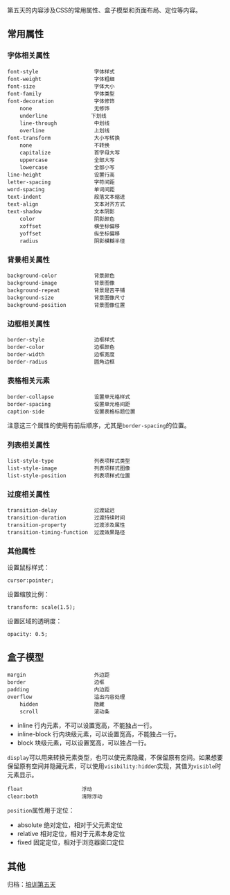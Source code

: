 第五天的内容涉及CSS的常用属性、盒子模型和页面布局、定位等内容。

## 常用属性

### 字体相关属性

```
font-style                  字体样式
font-weight                 字体粗细
font-size                   字体大小
font-family                 字体类型
font-decoration             字体修饰
    none                    无修饰
    underline              下划线
    line-through            中划线
    overline                上划线
font-transform              大小写转换
    none                    不转换
    capitalize              首字母大写
    uppercase               全部大写
    lowercase               全部小写
line-height                 设置行高
letter-spacing              字符间距
word-spacing                单词间距
text-indent                 段落文本缩进
text-align                  文本对齐方式
text-shadow                 文本阴影
    color                   阴影颜色
    xoffset                 横坐标偏移
    yoffset                 纵坐标偏移
    radius                  阴影模糊半径
```

### 背景相关属性

```
background-color            背景颜色
background-image            背景图像
background-repeat           背景是否平铺
background-size             背景图像尺寸
background-position         背景图像位置
```

### 边框相关属性

```
border-style                边框样式
border-color                边框颜色
border-width                边框宽度
border-radius               圆角边框
```

### 表格相关元素

```
border-collapse             设置单元格样式
border-spacing              设置单元格间距
caption-side                设置表格标题位置
```

注意这三个属性的使用有前后顺序，尤其是`border-spacing`的位置。

### 列表相关属性

```
list-style-type             列表项样式类型
list-style-image            列表项样式图像
list-style-position         列表项样式位置
```

### 过度相关属性

```
transition-delay            过渡延迟
transition-duration         过渡持续时间
transition-property         过渡涉及属性
transition-timing-function  过渡效果路径
```

### 其他属性

设置鼠标样式：

    cursor:pointer;

设置缩放比例：

    transform: scale(1.5);

设置区域的透明度：

    opacity: 0.5;

## 盒子模型

```
margin                      外边距
border                      边框
padding                     内边距
overflow                    溢出内容处理
    hidden                  隐藏
    scroll                  滚动条
```

- inline 行内元素，不可以设置宽高，不能独占一行。
- inline-block 行内块级元素，可以设置宽高，不能独占一行。
- block 块级元素，可以设置宽高，可以独占一行。

`display`可以用来转换元素类型，也可以使元素隐藏，不保留原有空间。如果想要保留原有空间并隐藏元素，可以使用`visibility:hidden`实现，其值为`visible`时元素显示。

    float                   浮动
    clear:both              清除浮动

`position`属性用于定位：

- absolute 绝对定位，相对于父元素定位
- relative 相对定位，相对于元素本身定位
- fixed 固定定位，相对于浏览器窗口定位

## 其他

归档：[培训第五天](http://blog.smallyu.net/2017/12/30/培训第五天)

